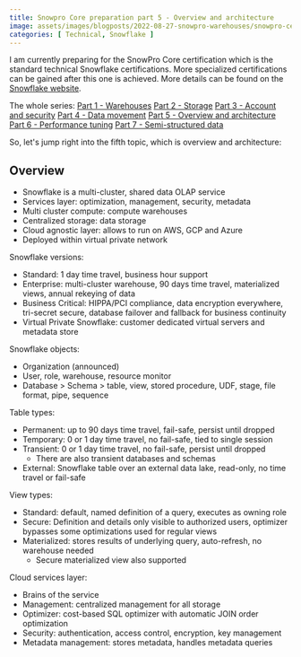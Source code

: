 ```yaml
---
title: Snowpro Core preparation part 5 - Overview and architecture
image: assets/images/blogposts/2022-08-27-snowpro-warehouses/snowpro-certification-core.png
categories: [ Technical, Snowflake ]
---
```

I am currently preparing for the SnowPro Core certification which is the standard technical Snowflake certifications. More specialized certifications can be gained after this one is achieved. More details can be found on the <a href="https://www.snowflake.com/certifications/">Snowflake website</a>.

The whole series:
<a href="../snowpro-warehouses">Part 1 - Warehouses</a>
<a href="../snowpro-storage">Part 2 - Storage</a>
<a href="../snowpro-account">Part 3 - Account and security</a>
<a href="../snowpro-movement">Part 4 - Data movement</a>
<a href="../snowpro-overview">Part 5 - Overview and architecture</a>
<a href="../snowpro-performance">Part 6 - Performance tuning</a>
<a href="../snowpro-semistructured">Part 7 - Semi-structured data</a>


So, let's jump right into the fifth topic, which is overview and architecture:

<h2>Overview</h2>

- Snowflake is a multi-cluster, shared data OLAP service
- Services layer: optimization, management, security, metadata
- Multi cluster compute: compute warehouses
- Centralized storage: data storage
- Cloud agnostic layer: allows to run on AWS, GCP and Azure
- Deployed within virtual private network

Snowflake versions:
- Standard: 1 day time travel, business hour support
- Enterprise: multi-cluster warehouse, 90 days time travel, materialized views, annual rekeying of data
- Business Critical: HIPPA/PCI compliance, data encryption everywhere, tri-secret secure, database failover and fallback for business continuity
- Virtual Private Snowflake: customer dedicated virtual servers and metadata store

Snowflake objects:
- Organization (announced)
- User, role, warehouse, resource monitor
- Database > Schema > table, view, stored procedure, UDF, stage, file format, pipe, sequence

Table types:
- Permanent: up to 90 days time travel, fail-safe, persist until dropped
- Temporary: 0 or 1 day time travel, no fail-safe, tied to single session
- Transient: 0 or 1 day time travel, no fail-safe, persist until dropped
    - There are also transient databases and schemas
- External: Snowflake table over an external data lake, read-only, no time travel or fail-safe

View types:
- Standard: default, named definition of a query, executes as owning role
- Secure: Definition and details only visible to authorized users, optimizer bypasses some optimizations used for regular views
- Materialized: stores results of underlying query, auto-refresh, no warehouse needed
    - Secure materialized view also supported

Cloud services layer:
- Brains of the service
- Management: centralized management for all storage
- Optimizer: cost-based SQL optimizer with automatic JOIN order optimization
- Security: authentication, access control, encryption, key management
- Metadata management: stores metadata, handles metadata queries
